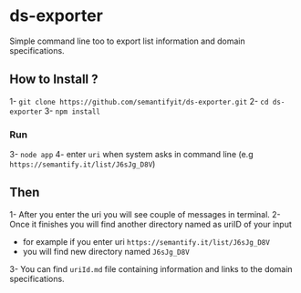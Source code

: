 # ds-exporter

Simple command line too to export list information and domain specifications.
## How to Install ?
1- `git clone https://github.com/semantifyit/ds-exporter.git`
2- `cd ds-exporter`
3- `npm install`

### Run 
3-  `node app`
4- enter `uri` when system asks in command line (e.g `https://semantify.it/list/J6sJg_D8V`)

## Then

1- After you enter the uri you will see couple of messages in terminal.
2- Once it finishes you will find another directory named as uriID of your input
- for example if you enter uri `https://semantify.it/list/J6sJg_D8V`
- you will find new directory named `J6sJg_D8V`

3- You can find `uriId.md` file containing information and links to the domain specifications.